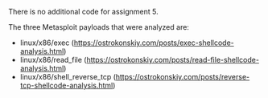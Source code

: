 There is no additional code for assignment 5.

The three Metasploit payloads that were analyzed are:
* linux/x86/exec (https://ostrokonskiy.com/posts/exec-shellcode-analysis.html)
* linux/x86/read_file (https://ostrokonskiy.com/posts/read-file-shellcode-analysis.html)
* linux/x86/shell_reverse_tcp (https://ostrokonskiy.com/posts/reverse-tcp-shellcode-analysis.html)
